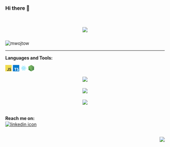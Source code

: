 ### Hi there 👋

<h1 align="center">
  <a href="https://sunguoqi.com/">
    <img src="https://readme-typing-svg.herokuapp.com/?lines=console.log(%22Hello%2C%20World!%22)!&center=true&size=20">
  </a>
</h1>

<img src="https://github-readme-stats.vercel.app/api?username=mwojtow&hide=stars&count_private=true&show_icons=true&theme=gotham" alt="mwojtow" />

<hr>

<!-- <img src="https://github-readme-stats.vercel.app/api/top-langs/?username=mwojtow&layout=compact&hide=html" alt="mwojtow" /> -->

<!-- <br> -->

**Languages and Tools:**  

<code><img height="20" src="https://raw.githubusercontent.com/github/explore/80688e429a7d4ef2fca1e82350fe8e3517d3494d/topics/javascript/javascript.png"></code>
<code><img height="20" src="https://raw.githubusercontent.com/github/explore/80688e429a7d4ef2fca1e82350fe8e3517d3494d/topics/typescript/typescript.png"></code>
<code><img height="20" src="https://raw.githubusercontent.com/github/explore/80688e429a7d4ef2fca1e82350fe8e3517d3494d/topics/react/react.png"></code>
<code><img height="20" src="https://raw.githubusercontent.com/github/explore/80688e429a7d4ef2fca1e82350fe8e3517d3494d/topics/nodejs/nodejs.png"></code>  

<div align="center">
	<img  src="https://github-readme-streak-stats.herokuapp.com/?user=mwojtow" />
</div>

<br>

<div align="center">
  <img  src="https://github-profile-trophy.vercel.app/?username=mwojtow" />
</div>

<br>

<div align="center">
	<img src="https://metrics.lecoq.io/mwojtow?template=classic&config.timezone=Europe%Warsaw">
</div>

<br>

**Reach me on:**
<br>
<a href="https://www.linkedin.com/in/marciinwojtowicz/" target="_blank"><img align="center" src="https://image0.flaticon.com/icons/png/128/174/174857.png" alt="linkedin icon" height="40" width="40" /></a>

<br>

<div align="right">
  <img  src="https://profile-counter.glitch.me/mwojtow/count.svg" />
</div>
